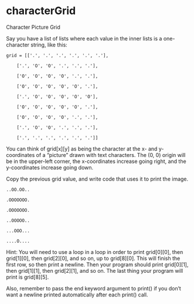 # characterGrid

Character Picture Grid

Say you have a list of lists where each value in the inner lists is a one-character string, like this:

    grid = [['.', '.', '.', '.', '.', '.'],

        ['.', 'O', 'O', '.', '.', '.'],
        
        ['O', 'O', 'O', 'O', '.', '.'],
        
        ['O', 'O', 'O', 'O', 'O', '.'],
        
        ['.', 'O', 'O', 'O', 'O', 'O'],
        
        ['O', 'O', 'O', 'O', 'O', '.'],
        
        ['O', 'O', 'O', 'O', '.', '.'],
        
        ['.', 'O', 'O', '.', '.', '.'],
        
        ['.', '.', '.', '.', '.', '.']]
        
You can think of grid[x][y] as being the character at the x- and y-coordinates of a “picture” drawn with text characters. The (0, 0) origin will be in the upper-left corner, the x-coordinates increase going right, and the y-coordinates increase going down.

Copy the previous grid value, and write code that uses it to print the image.

	..OO.OO..

	.OOOOOOO.

	.OOOOOOO.

	..OOOOO..

	...OOO...

	....O....

Hint: You will need to use a loop in a loop in order to print grid[0][0], then grid[1][0], then grid[2][0], and so on, up to grid[8][0]. This will finish the first row, so then print a newline. Then your program should print grid[0][1], then grid[1][1], then grid[2][1], and so on. The last thing your program will print is grid[8][5].

Also, remember to pass the end keyword argument to print() if you don’t want a newline printed automatically after each print() call.
